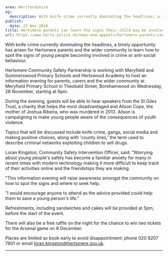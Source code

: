 ```yaml
area: Hertfordshire
og:
  description: With knife crime currently dominating the headlines, a timely opportunity has arisen for Hertsmere parents and the wider community to learn how to spot the signs of young people becoming involved in crime or anti-social behaviour.
publish:
  date: 23 Nov 2018
title: Hertsmere parents can learn the signs their child may be involved in crime
url: https://www.herts.police.uk/news-and-appeals/hertsmere-parents-can-learn-the-signs-their-child-may-be-involved-in-crime-J
```

With knife crime currently dominating the headlines, a timely opportunity has arisen for Hertsmere parents and the wider community to learn how to spot the signs of young people becoming involved in crime or anti-social behaviour.

Hertsmere Community Safety Partnership is working with Meryfield and Summerswood Primary Schools and Hertswood Academy to host an information evening for parents, carers and the wider community at Meryfield Primary School in Theobald Street, Borehamwood on Wednesday, 28 November, starting at 6pm.

During the evening, guests will be able to hear speakers from the St Giles Trust, a charity that helps the most disadvantaged and Alison Cope, the mother of Joshua Ribeira, who was murdered in 2013. Alison is campaigning to make young people aware of the consequences of youth violence.

Topics that will be discussed include knife crime, gangs, social media and making positive choices, along with 'county lines,' the term used to describe criminal networks exploiting children to sell drugs.

Loran Kingston, Community Safety Intervention Officer, said: "Worrying about young people's safety has become a familiar anxiety for many in recent times with modern technology making it more difficult to keep track of their activities online and the friendships they are making.

"This information evening will raise awareness amongst the community on how to spot the signs and where to seek help.

"I would encourage anyone to attend as the advice provided could help them to save a young person's life."

Refreshments, including sandwiches and cakes will be provided at 5pm, before the start of the event.

There will also be a free raffle on the night for the chance to win two tickets for the Arsenal game on 8 December.

Places are limited so book early to avoid disappointment: phone 020 8207 7801 or email loran.kingston@hertsmere.gov.uk.

** **
